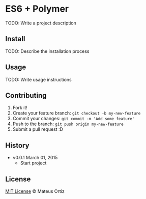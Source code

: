 # ES6 + Polymer

TODO: Write a project description

## Install

TODO: Describe the installation process

## Usage

TODO: Write usage instructions

## Contributing

1. Fork it!
2. Create your feature branch: `git checkout -b my-new-feature`
3. Commit your changes: `git commit -m 'Add some feature'`
4. Push to the branch: `git push origin my-new-feature`
5. Submit a pull request :D

## History

* v0.0.1 March 01, 2015
    * Start project

## License

[MIT License](http://mateusortiz.mit-license.org/) © Mateus Ortiz